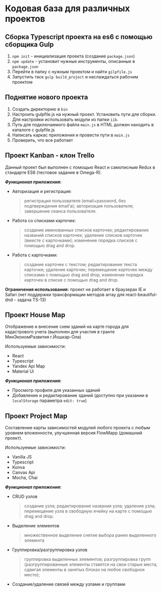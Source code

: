 # Кодовая база для различных проектов

## Сборка Typescript проекта на es6 с помощью сборщика Gulp

1. `npm init` - инициализация проекта (создание `package.json`)
2. `npm update` - установит нужные инструменты, описанные в `package.json`
3. Перейти в папку с нужным проектом и найти `gilpfile.js`
4. Запустить таск `gulp build_project` и наслаждаться рабочим проектом

## Поднятие нового проекта

1. Создать директорию в `bin`
2. Настроить gulpfile.js на нужный проект. Установить пути для сборки. Для настройки использовать модули из папки `iib`.
3. Путь для подключаемого файла `main.js` в HTML должен находить в каталоге с gulpfile.js
4. Написать каркас приложения и провести пути в `main.js`
5. Проверить, что все работает

## Проект Kanban - клон Trello

Данный проект был выполнен с помощью React и самописным Redux в стандарте ES6 (тестовое задание в Omega-R).

***Функционал приложения:***
* Авторизация и регистрация:
	> регистрация пользователя (email+password, без подтверждения email’а);
	> авторизация пользователя;
	> завершение сеанса пользователя.
* Работа со списками карточек:
	> создание именованных списков карточек;
	> редактирование названий списков карточек;
	> удаление списков карточек (вместе с карточками);
	> изменение порядка списков с помощью drag and drop.
* Работа с карточками:
	> создание карточек с текстом;
	> редактирование текста карточки;
	> удаление карточек;
	> перемещение карточек между списками с помощью drag and drop;
	> изменение порядка карточек в списке с помощью drag and drop.

**Ограничения использования:** проект не работает в браузерах IE и Safari (нет поддержки трансформации методов array для react-beautiful-dnd - задача TS-13)

## Проект House Map

Отображение и внесение схем зданий на карте города для кадастрового учета (выполнен для участия в гранте МинЭкономРазвития г.Йошкар-Ола)

Используемые зависимости:

* React
* Typescript
* Yandex Api Map
* Material Ui 

***Функционал приложения:***
* Просмотр профиля для указанных зданий
* Добавление и редактирование зданий (доступно при указании в `localStorage` параметра `edit: true`)

## Проект Project Map

Составление карты зависимостей модулей любого проекта с любым уровнем вложенности, улучшенная версия FlowMapp (домашний проект).

Используемые зависимости:

* Vanilla JS
* Typescript 
* Konva
* Canvas Api 
* Mocha, Chai

***Функционал приложения:***
* CRUD узлов
    > создание узла;
    > редактирование названия узла;
    > удаление узла;
    > перемещение узла в свободную ячейку на карте с помощью drag and drop.
* Выделение элементов
    > множественное выделение
    > снятие выбора ранее выделенного элемента
* Группировка/разгруппировка узлов
    > группировка выделенных элементов;
    > разгруппировка групп (разгруппированные элементы ставятся на свои старые места, сдвигая элементы в занятых блоках на любое свободное место);
* Создание/удаление связей между узлами и группами
